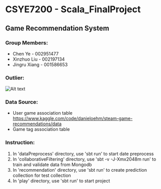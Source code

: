 # CSYE7200 - Scala_FinalProject
## Game Recommendation System
### Group Members:
- Chen Ye - 002951477​
- Xinzhuo Liu - 002197134​
- Jingru Xiang - 001586653 

### Outlier:
![Alt text]()

### Data Source:
  - User game association table
https://www.kaggle.com/code/danieloehm/steam-game-recommendations/data
  - Game tag association table

### Instruction:
1. In 'dataPreprocess' directory, use 'sbt run' to start date preprocess
2. In 'collaborativeFiltering' directory, use 'sbt -v -J-Xmx2048m run' to train and validate data from Mongodb
3. In 'recommendation' directory, use 'sbt run' to create prediction collection for test collection
2. In 'play' directory, use 'sbt run' to start project
